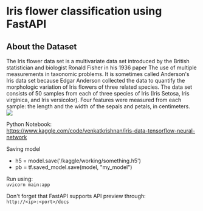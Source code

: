 # Iris flower classification using FastAPI

## About the Dataset
The Iris flower data set is a multivariate data set introduced by the British statistician and biologist Ronald Fisher in his 1936 paper The use of multiple measurements in taxonomic problems. It is sometimes called Anderson's Iris data set because Edgar Anderson collected the data to quantify the morphologic variation of Iris flowers of three related species. The data set consists of 50 samples from each of three species of Iris (Iris Setosa, Iris virginica, and Iris versicolor). Four features were measured from each sample: the length and the width of the sepals and petals, in centimeters. <br>
<img src="https://editor.analyticsvidhya.com/uploads/51518iris%20img1.png"/>

Python Notebook: <br>
https://www.kaggle.com/code/venkatkrishnan/iris-data-tensorflow-neural-network

Saving model
* h5 = model.save('/kaggle/working/something.h5')
* pb = tf.saved_model.save(model, "my_model")

Run using: <br>
`uvicorn main:app`

Don't forget that FastAPI supports API preview through: <br> 
`http://<ip>:<port>/docs`

